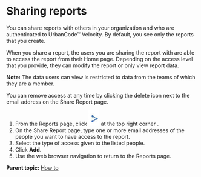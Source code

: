 # Sharing reports

You can share reports with others in your organization and who are authenticated to UrbanCode™ Velocity. By default, you see only the reports that you create.

When you share a report, the users you are sharing the report with are able to access the report from their Home page. Depending on the access level that you provide, they can modify the report or only view report data.

**Note:** The data users can view is restricted to data from the teams of which they are a member.

You can remove access at any time by clicking the delete icon next to the email address on the Share Report page.

1.   From the Reports page, click ![share icon](../images/icon_share.jpg) at the top right corner . 
2.   On the Share Report page, type one or more email addresses of the people you want to have access to the report. 
3.   Select the type of access given to the listed people. 
4.   Click **Add**. 
5.   Use the web browser navigation to return to the Reports page. 

**Parent topic:** [How to](../../com.ibm.uvelocity.doc/topics/c_node_howto.md)

